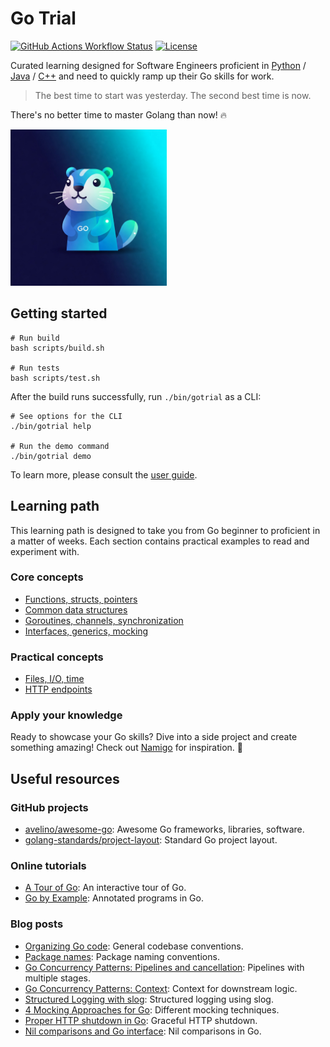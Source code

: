 # Go Trial

[![GitHub Actions Workflow Status](https://img.shields.io/github/actions/workflow/status/huangsam/go-trial/ci.yml)](https://github.com/huangsam/go-trial/actions)
[![License](https://img.shields.io/github/license/huangsam/go-trial)](https://github.com/huangsam/go-trial/blob/main/LICENSE)

Curated learning designed for Software Engineers proficient in [Python] / [Java] / [C++]
and need to quickly ramp up their Go skills for work.

> The best time to start was yesterday. The second best time is now.

There's no better time to master Golang than now! 🔥

<img src="images/gopher.jpeg" alt="Gopher" width="250px" />

## Getting started

```shell
# Run build
bash scripts/build.sh

# Run tests
bash scripts/test.sh
```

After the build runs successfully, run `./bin/gotrial` as a CLI:

```shell
# See options for the CLI
./bin/gotrial help

# Run the demo command
./bin/gotrial demo
```

To learn more, please consult the [user guide](USERGUIDE.md).

## Learning path

This learning path is designed to take you from Go beginner to proficient
in a matter of weeks. Each section contains practical examples to read
and experiment with.

### Core concepts

- [Functions, structs, pointers](pkg/basicintro/)
- [Common data structures](pkg/datastructure/)
- [Goroutines, channels, synchronization](pkg/concurrency/)
- [Interfaces, generics, mocking](pkg/abstraction/)

### Practical concepts

- [Files, I/O, time](pkg/realworld/)
- [HTTP endpoints](pkg/endpoint/)

### Apply your knowledge

Ready to showcase your Go skills? Dive into a side project and create something amazing!
Check out [Namigo](https://github.com/huangsam/namigo) for inspiration. 🚀

## Useful resources

### GitHub projects

- [avelino/awesome-go](https://github.com/avelino/awesome-go): Awesome Go frameworks, libraries, software.
- [golang-standards/project-layout](https://github.com/golang-standards/project-layout): Standard Go project layout.

### Online tutorials

- [A Tour of Go](https://go.dev/tour/list): An interactive tour of Go.
- [Go by Example](https://gobyexample.com): Annotated programs in Go.

### Blog posts

- [Organizing Go code](https://go.dev/blog/organizing-go-code): General codebase conventions.
- [Package names](https://go.dev/blog/package-names): Package naming conventions.
- [Go Concurrency Patterns: Pipelines and cancellation](https://go.dev/blog/pipelines): Pipelines with multiple stages.
- [Go Concurrency Patterns: Context](https://go.dev/blog/context): Context for downstream logic.
- [Structured Logging with slog](https://go.dev/blog/slog): Structured logging using slog.
- [4 Mocking Approaches for Go](https://www.twilio.com/en-us/blog/4-mocking-approaches-go): Different mocking techniques.
- [Proper HTTP shutdown in Go](https://dev.to/mokiat/proper-http-shutdown-in-go-3fji): Graceful HTTP shutdown.
- [Nil comparisons and Go interface](https://rednafi.com/go/nil_interface_comparison/): Nil comparisons in Go.

[Python]: https://github.com/huangsam/ultimate-python
[Java]: https://github.com/huangsam/java-trial
[C++]: https://github.com/huangsam/cpp-trial
